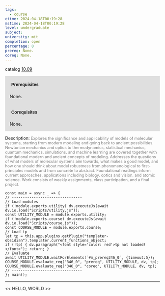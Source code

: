 ```yaml
---
tags:
  - course
ctime: 2024-04-18T00:19:28
mstime: 2024-04-18T00:19:28
level: undergraduate
subject: 
university: mit
completion: open
percentage: 0
prereq: None.
coreq: None.
---
```


catalog [10.09](http://student.mit.edu/catalog/m10a.html#10.09)

<span style="display: block; padding: 15px; background-color: rgb(100, 100, 100, 0.2);"><font id="m_prereq346_0" style="display: block; font-family: Arial, sans-serif; font-weight: bold; padding: 5px">Prerequisites</font><br><span id="prereq346_0">None.</span></span>
<span style="display: block; padding: 15px; background-color: rgb(100, 100, 100, 0.2);"><font id="m_coreq346_0" style="display: block; font-family: Arial, sans-serif; font-weight: bold; padding: 5px">Corequisites</font><br><span id="coreq346_0">None.</span></span>

<font style="">Description:</font>
<font style="color: grey; font-size: 0.8rem;">Explores the significance and applicability of models of molecular systems, starting from modern modeling and going back to ancient possibilities. Newtonian mechanics and optics to thermodynamics, statistical mechanics, quantum mechanics, simulations, and machine learning are covered together with foundational modern and ancient concepts of modeling. Addresses the questions of what models of molecular systems aim towards, what makes a good model, and how one should think about model robustness from phenomenological to first-principles models and from concrete to abstract. Foundational readings inform current approaches, applications including biology, optics and vision, and atomic science. Work consists of weekly assignments, class participation, and a final project.</font>

```dataviewjs
const main = async _ => {
// --------------------------------
// Load modules
if (!module.exports.utility) dv.executeJs(await dv.io.load("Scripts/utility.js"));
const UTILITY_MODULE = module.exports.utility;
if (!module.exports.course) dv.executeJs(await dv.io.load("Scripts/course.js"));
const COURSE_MODULE = module.exports.course;
// Load tp
let tp = this.app.plugins.getPlugin("templater-obsidian").templater.current_functions_object;
if (!tp) { dv.paragraph("<font style='color: red'>tp not loaded!</font>"); return; }
// Evaluate
await UTILITY_MODULE.waitForElements(`#m_prereq346_0`, {timeout:5});
COURSE_MODULE.evaluate_req("346_0", "prereq", UTILITY_MODULE, dv, tp);
COURSE_MODULE.evaluate_req("346_0", "coreq", UTILITY_MODULE, dv, tp);
// --------------------------------
}; main();
```

---

<< HELLO, WORLD >>
